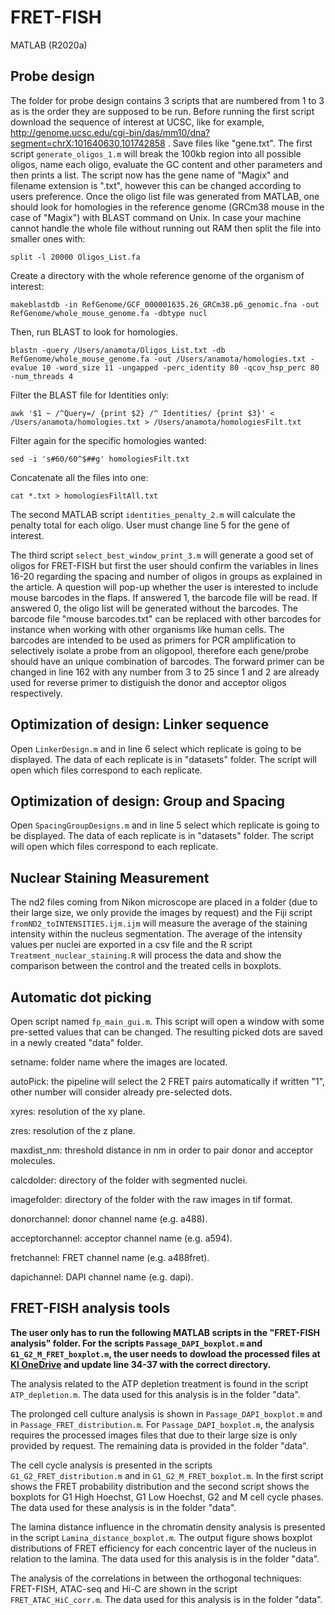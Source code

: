 # FRET-FISH

MATLAB (R2020a)

## Probe design

The folder for probe design contains 3 scripts that are numbered from 1 to 3 as is the order they are supposed to be run. Before running the first script download the sequence of interest at UCSC, like for example, http://genome.ucsc.edu/cgi-bin/das/mm10/dna?segment=chrX:101640630,101742858 . Save files like "gene.txt". The first script ```generate_oligos_1.m``` will break the 100kb region into all possible oligos, name each oligo, evaluate the GC content and other parameters and then prints a list. The script now has the gene name of "Magix" and filename extension is ".txt", however this can be changed according to users preference. Once the oligo list file was generated from MATLAB, one should look for homologies in the reference genome (GRCm38 mouse in the case of "Magix") with BLAST command on Unix. In case your machine cannot handle the whole file without running out RAM then split the file into smaller ones with:

```
split -l 20000 Oligos_List.fa
```

Create a directory with the whole reference genome of the organism of interest:

```
makeblastdb -in RefGenome/GCF_000001635.26_GRCm38.p6_genomic.fna -out RefGenome/whole_mouse_genome.fa -dbtype nucl
```

Then, run BLAST to look for homologies.

```
blastn -query /Users/anamota/Oligos_List.txt -db RefGenome/whole_mouse_genome.fa -out /Users/anamota/homologies.txt -evalue 10 -word_size 11 -ungapped -perc_identity 80 -qcov_hsp_perc 80 -num_threads 4
```

Filter the BLAST file for Identities only:

```
awk '$1 ~ /^Query=/ {print $2} /^ Identities/ {print $3}' < /Users/anamota/homologies.txt > /Users/anamota/homologiesFilt.txt
```

Filter again for the specific homologies wanted:

```
sed -i 's#60/60^$##g' homologiesFilt.txt
```

Concatenate all the files into one:

```
cat *.txt > homologiesFiltAll.txt
```

The second MATLAB script ```identities_penalty_2.m``` will calculate the penalty total for each oligo. User must change line 5 for the gene of interest.

The third script ```select_best_window_print_3.m``` will generate a good set of oligos for FRET-FISH but first the user should confirm the variables in lines 16-20 regarding the spacing and number of oligos in groups as explained in the article. A question will pop-up whether the user is interested to include mouse barcodes in the flaps. If answered 1, the barcode file will be read. If answered 0, the oligo list will be generated without the barcodes. The barcode file "mouse barcodes.txt" can be replaced with other barcodes for instance when working with other organisms like human cells. The barcodes are intended to be used as primers for PCR amplification to selectively isolate a probe from an oligopool, therefore each gene/probe should have an unique combination of barcodes. The forward primer can be changed in line 162 with any number from 3 to 25 since 1 and 2 are already used for reverse primer to distiguish the donor and acceptor oligos respectively.


## Optimization of design: Linker sequence

Open ```LinkerDesign.m``` and in line 6 select which replicate is going to be displayed. The data of each replicate is in "datasets" folder. The script will open which files correspond to each replicate.

## Optimization of design: Group and Spacing

Open ```SpacingGroupDesigns.m``` and in line 5 select which replicate is going to be displayed. The data of each replicate is in "datasets" folder. The script will open which files correspond to each replicate.

## Nuclear Staining Measurement

The nd2 files coming from Nikon microscope are placed in a folder (due to their large size, we only provide the images by request) and the Fiji script ```fromND2_toINTENSITIES.ijm.ijm``` will measure the average of the staining intensity within the nucleus segmentation. The average of the intensity values per nuclei are exported in a csv file and the R script ```Treatment_nuclear_staining.R``` will process the data and show the comparison between the control and the treated cells in boxplots.

## Automatic dot picking

Open script named ```fp_main_gui.m```. This script will open a window with some pre-setted values that can be changed. The resulting picked dots are saved in a newly created "data" folder.

setname: folder name where the images are located.

autoPick: the pipeline will select the 2 FRET pairs automatically if written "1", other number will consider already pre-selected dots.

xyres: resolution of the xy plane.

zres: resolution of the z plane.

maxdist_nm: threshold distance in nm in order to pair donor and acceptor molecules.

calcdolder: directory of the folder with segmented nuclei.

imagefolder: directory of the folder with the raw images in tif format.

donorchannel: donor channel name (e.g. a488).

acceptorchannel: acceptor channel name (e.g. a594).

fretchannel: FRET channel name (e.g. a488fret).

dapichannel: DAPI channel name (e.g. dapi).

## FRET-FISH analysis tools

**The user only has to run the following MATLAB scripts in the "FRET-FISH analysis" folder. For the scripts ```Passage_DAPI_boxplot.m``` and ```G1_G2_M_FRET_boxplot.m```, the user needs to dowload the processed files at [KI OneDrive](https://kise-my.sharepoint.com/:f:/g/personal/ana_faustino_mota_ki_se/EvfboM9oEnlInmGG8N-mJg8BRat-T6TiX7LJMlvYJOFcOg?e=8XP8Is) and update line 34-37 with the correct directory.**

The analysis related to the ATP depletion treatment is found in the script ```ATP_depletion.m```. The data used for this analysis is in the folder "data".

The prolonged cell culture analysis is shown in ```Passage_DAPI_boxplot.m``` and in ```Passage_FRET_distribution.m```. For ```Passage_DAPI_boxplot.m```, the analysis requires the processed images files that due to their large size is only provided by request. The remaining data is provided in the folder "data".

The cell cycle analysis is presented in the scripts ```G1_G2_FRET_distribution.m``` and in ```G1_G2_M_FRET_boxplot.m```. In the first script shows the FRET probability distribution and the second script shows the boxplots for G1 High Hoechst, G1 Low Hoechst, G2 and M cell cycle phases. The data used for these analysis is in the folder "data".

The lamina distance influence in the chromatin density analysis is presented in the script ```Lamina_distance_boxplot.m```. The output figure shows boxplot distributions of FRET efficiency for each concentric layer of the nucleus in relation to the lamina. The data used for this analysis is in the folder "data".

The analysis of the correlations in between the orthogonal techniques: FRET-FISH, ATAC-seq and Hi-C are shown in the script ```FRET_ATAC_HiC_corr.m```. The data used for this analysis is in the folder "data".
